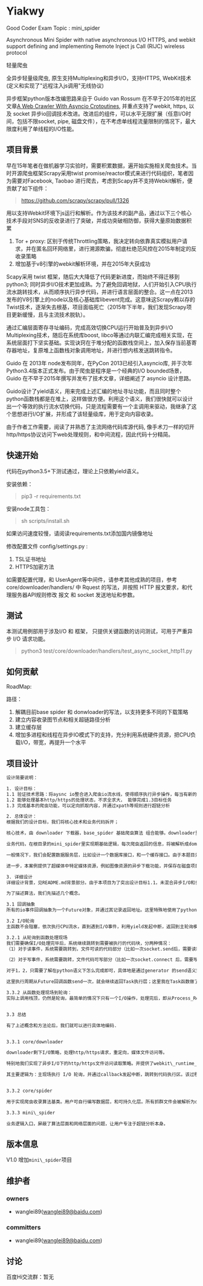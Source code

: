 Yiakwy
===
Good Coder Exam Topic : mini\_spider

Asynchronous Mini Spider with native asynchronous I/O HTTPS, and webkit support defining and implementing Remote Inject js Call \(RIJC\)  wireless protocol

轻量爬虫

全异步轻量级爬虫, 原生支持Multiplexing和异步I/O，支持HTTPS, WebKit技术(定义和实现了"远程注入js调用"无线协议)

异步框架python版本改编思路来自于 Guido van Rossum 在不早于2015年的社区文章[A Web Crawler With Asyncio Crotoutines](www.aosabook.org/en/500L/a-web-crawler-with-asyncio-coroutines.html#fn2), 并重点支持了webkit, https, 以及 socket 异步io回调技术改进。改进后的组件，可以水平无限扩展（任意I/O时间，包括不限socket, pipe, 磁盘文件），在不考虑单线程流量限制的情况下，最大限度利用了单线程的I/O性能。

项目背景
---

早在15年笔者在做机器学习实验时，需要积累数据，遍开始实施相关爬虫技术。当时开源爬虫框架Scrapy采用twist promise/reactor模式来进行代码组织，笔者因为需要对Facebook, Taobao 进行爬去，考虑到Scapy并不支持Webkit解析，便贡献了如下组件：

> https://github.com/scrapy/scrapy/pull/1326

用以支持Webkit环境下js运行和解析。作为该技术的副产品，通过以下三个核心技术手段对SNS的反收录进行了突破，并成功突破相防御，获得大量原始数据积累

1. Tor + proxy: 区别于传统Throttling策略，我决定转向依靠真实模拟用户请求，并在匿名回环网络里，进行溯源欺骗，彻底杜绝范风控在2015年制定的反收录策略
2. 增加基于v8引擎的webkit解析环境，并在2015年大获成功

Scapy采用 twist 框架，随后大大降低了代码更新进度，而始终不得迁移到python3; 同时异步I/O技术更加成熟。为了避免回调地狱，人们开始引入CPU执行流水跳转技术，从而顺序执行异步代码，并进行语言层面的整合。这一点在2013发布的V8引擎上的node以及核心基础库libevent完成。这意味这Scrapy赖以存的Twist技术，逐渐失去根基，项目面临死亡（2015年下半年，我们发现Scrapy项目更新缓慢，且与主流技术脱轨）。

通过汇编层面寄存寻址编码，完成高效切换CPU运行开始普及到异步I/O Multiplexing技术，随后在系统库boost, libco等通过内联汇编完成相关实现，在系统层面打下坚实基础。实现诀窍在于堆分配的函数栈空间上，加入保存当前基寄存器地址，复原堆上函数栈对象调用地址，并进行想内核发送跳转指令。


Guido 在 2013年 node发布同年，在PyCon 2013已经引入asyncio库, 并于次年Python3.4版本正式发布。由于爬虫是程序是一个经典的I/O bounded场景，Guido 在不早于2015年撰写并发布了技术文章，详细阐述了 asyncio 设计思路。

Guido设计了yield语义，用来完成上述汇编的地址寻址功能，而且同时整个python函数栈都是在堆上，这样做很方便。利用这个语义，我们很快就可以设计出一个等效的执行流水切换代码，只是流程需要有一个主调用来驱动，我继承了这个思想进行I/O扩展，并形成了该轻量级库，用于定向内容收录。

由于作者工作需要，阅读了并熟悉了主流网络代码库源代码, 像手术刀一样的切开http/https协议访问下web处理规则，和中间流程，因此代码十分精简。

快速开始
---
代码在python3.5+下测试通过，理论上只依赖yield语义。

安装依赖：

> pip3 -r requirements.txt

安装node工具包：

> sh scripts/install.sh

如果访问速度较慢，请阅读requirements.txt添加国内镜像地址

修改配置文件 config/settings.py :

1. TSL证书地址
2. HTTPS加密方法

如需要配置代理，和 UserAgent等中间件，请参考其他成熟的项目，参考 core/downloader/handlers/ 中 Rquest 的写法，并按照 HTTP 报文要求，和代理服务器API规则修改 报文 和 socket 发送地址和参数。

测试
---
本测试用例部用于涉及I/O 和 框架， 只提供关键函数的访问测试，可用于严重异步 I/O 请求功能。

> python3 test/core/downloader/handlers/test_async_socket_http11.py

如何贡献
---
RoadMap:

路径：

1. 解耦目前base spider 和 donwloader的写法，以支持更多不同的下载策略
2. 建立内容收录图节点和相关超链路径分析
3. 建立缓存层
5. 增加多进程和线程在异步IO模式下的支持，充分利用系统硬件资源，把CPU负载I/O，带宽，再提升一个水平

项目设计
---
```txt
设计简要说明：

1. 设计目标：
1.1 验证技术思路：将aysnc io整合进入爬虫io流水线，使得顺序执行异步操作，每当有新的io事件，完成，即跳转到需要继续执行的代码跨，继续执行。
1.2 能够处理基本http/https的处理状态，不求全求大， 能够完成1.3目标任务
1.3 完成基本的爬虫功能，可以定向抓取内容，并通过xpath等规则进行超链分析

2. 总体设计：
根据我们的设计目标，我们将核心技术和业务代码拆开；

核心技术，由 downloader 下载器，base_spider 基础爬虫算法 组合能够。downloader里完成1.1抽象设计，处理从url访问，到内容获取这部分数据处理

业务代码，在根目录的mini_spider里实现期基础逻辑，每次爬虫返回的信息，将被解析成dom tree对象，该数据对象，可根据定义的规则进行超链拉取，超链存贮，以及配置媒体资源下载。

一般情况下，我们会配置数据服务层，比如设计一个数据库接口，和一个缓存接口。由于本题目只是将读取的html数据资源到磁盘上，就没有提供了。

进一步，本案例提供了超媒体中特定媒体资源，例如图像资源的异步下载功能，并保存在磁盘项目图像目录里。

3. 详细设计
详细设计背景，见README.md背景部分。由于本项目为了突出设计目标1.1，未混合异步I/O和多线程技术资源，一定程度上网络带宽海还有提高空间，单在单线程利用上，以及达到python可以完成的最佳水准。首先，核心模块输入是所有的 i/o 事件，如  http访问请求，文件下载等操作，需要重新编写，因为我们需要显示地控制异步I/O流程。输出是http报文解析，注意这里不是我们的重点，我们可以通过mock数据，利用已有的代码完成解析。

为了描述算法，我们先描述几个概念。

3.1 回调抽象
所有的io事件回调抽象为一个Future对象，并通过其记录返回地址。这里特殊地使用了python yield语义来实现设计目标。

3.2 I/O轮询
主函数不会阻塞，依次执行CPU流水，直到遇到I/O事件，利用yield发起中断，返回到主轮询模块。这样我们就实现回到I/O轮询上，始终让可以决定CPU跳转到哪里去执行代码，不空闲。我们把事件分为读，和写两种，读就是发起请求；写就是处理请求。

3.2.1 从轮询到函数处理现场
我们需要确保I/O处理完毕后，系统继续跳转到需要被执行的代码块，分两种情况：
（1）对于读事件，系统需要跳转到，文件可读的代码部分（比如一次socket.send后，需要读取文件）

（2）对于写事件，系统需要跳转，文件代码可写部分（比如一次socket.connect 后，需要写请求发送出去）

对于1，2，只需要了解在python语义下怎么完成即可，具体地是通过generator 的send语义完成，send(ret) 完成跳转的同时，会把ret带入到现场，从而将I/O结果带过去。

这里执行周期从Future回调函数send一次，就会继续返回Task执行层；这里我在Task函数做了路径压缩，严格意义上将，可以看出和python作者理解不同，我的任务只返回I/O引起的中断，因此在执行到event_loop时，只需等待I/O唤醒，并跳转回Task位置继续执行。

3.3.2 从函数处理现场到轮询：
实际上调用栈顶，仍然是轮询，最简单的情况下只有一个I/O操作，处理完后，即从Process_Reader/Writer 返回到主轮询；复杂情况下，会在Process_Reader/Writer里面进行嵌套。所有相关函数栈因有指引，不会立即释放。理论上，函数栈不宜过身。否则会有大量内存被占用。


3.3 总结

有了上述概念和方法论后，我们就可以进行具体地编码.


3.3.1 core/downloader

downloader剩下I/O策略，处理http/https请求，重定向，媒体文件访问等。

特别地我们实现了异步I/O下的http/https文件访问读取策略。并提供了webkit\_runtime_downloader作为扩展，证明精简框架中的代码可扩展性。

其主要逻辑为：主现场执行 I/O 轮询，并通过callback发起中断，跳转到代码执行区。该过程会在回调函数内部嵌套，以实现多类型I/O的整合，并最终完成多路I/O单线程并行技术。


3.3.2 core/spider

用于实现爬虫收录算法基类。用户可自行编写数据层，和可持久化层。所有抓群文件会被解析为dom对象，供用户进一步分析。

3.3.3 mini\_spider

业务逻辑入口，屏蔽了算法层面和网络层面的问题，让用户专注于超链分析本身。
```

版本信息
---
V1.0 增加`mini\_spider`项目

维护者
---
### owners
* wanglei89(wanglei89@baidu.com)

### committers
* wanglei89(wanglei89@baidu.com)

讨论
---
百度Hi交流群：暂无


[changelog]: http://icode.baidu.com/repos/baidu/personal-code/yiakwy/blob/master:CHANGELOG.md

